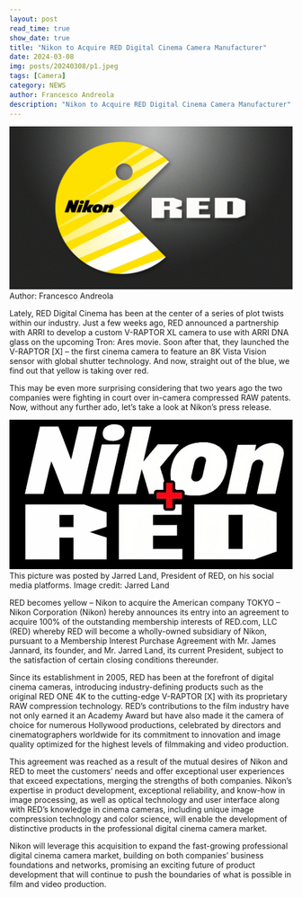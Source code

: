```yaml
---
layout: post
read_time: true
show_date: true
title: "Nikon to Acquire RED Digital Cinema Camera Manufacturer"
date: 2024-03-08
img: posts/20240308/p1.jpeg
tags: [Camera]
category: NEWS
author: Francesco Andreola
description: "Nikon to Acquire RED Digital Cinema Camera Manufacturer"
---
```

![image](./assets/img/posts/20240308/p1.jpeg)
Author: Francesco Andreola

Lately, RED Digital Cinema has been at the center of a series of plot twists within our industry. Just a few weeks ago, RED announced a partnership with ARRI to develop a custom V-RAPTOR XL camera to use with ARRI DNA glass on the upcoming Tron: Ares movie. Soon after that, they launched the V-RAPTOR [X] – the first cinema camera to feature an 8K Vista Vision sensor with global shutter technology. And now, straight out of the blue, we find out that yellow is taking over red.

This may be even more surprising considering that two years ago the two companies were fighting in court over in-camera compressed RAW patents. Now, without any further ado, let’s take a look at Nikon’s press release.

![image](./assets/img/posts/20240308/p2.jpeg)
This picture was posted by Jarred Land, President of RED, on his social media platforms. Image credit: Jarred Land

RED becomes yellow – Nikon to acquire the American company
TOKYO – Nikon Corporation (Nikon) hereby announces its entry into an agreement to acquire 100% of the outstanding membership interests of RED.com, LLC (RED) whereby RED will become a wholly-owned subsidiary of Nikon, pursuant to a Membership Interest Purchase Agreement with Mr. James Jannard, its founder, and Mr. Jarred Land, its current President, subject to the satisfaction of certain closing conditions thereunder.

Since its establishment in 2005, RED has been at the forefront of digital cinema cameras, introducing industry-defining products such as the original RED ONE 4K to the cutting-edge V-RAPTOR [X] with its proprietary RAW compression technology. RED’s contributions to the film industry have not only earned it an Academy Award but have also made it the camera of choice for numerous Hollywood productions, celebrated by directors and cinematographers worldwide for its commitment to innovation and image quality optimized for the highest levels of filmmaking and video production.

This agreement was reached as a result of the mutual desires of Nikon and RED to meet the customers’ needs and offer exceptional user experiences that exceed expectations, merging the strengths of both companies. Nikon’s expertise in product development, exceptional reliability, and know-how in image processing, as well as optical technology and user interface along with RED’s knowledge in cinema cameras, including unique image compression technology and color science, will enable the development of distinctive products in the professional digital cinema camera market.

Nikon will leverage this acquisition to expand the fast-growing professional digital cinema camera market, building on both companies’ business foundations and networks, promising an exciting future of product development that will continue to push the boundaries of what is possible in film and video production.